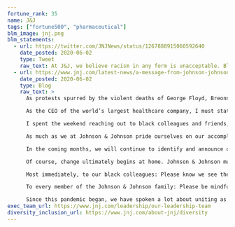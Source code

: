 ```yaml
---
fortune_rank: 35
name: J&J
tags: ["fortune500", "pharmaceutical"]
blm_image: jnj.png
blm_statements:
  - url: https://twitter.com/JNJNews/status/1267888915060592640
    date_posted: 2020-06-02
    type: Tweet
    raw_text: At J&J, we believe racism in any form is unacceptable. Black Lives Matter. Johnson & Johnson is committing $10 million to fight racism & injustice in America—a pledge that will span the next three years. Learn more from Alex Gorsky, Chairman & CEO.
  - url: https://www.jnj.com/latest-news/a-message-from-johnson-johnson-ceo-alex-gorsky-about-recent-events-in-the-united-states
    date_posted: 2020-06-02
    type: Blog
    raw_text: >
      As protests spurred by the violent deaths of George Floyd, Breonna Taylor and Ahmaud Arbery escalated over the weekend, the Executive Committee sent out a communication to U.S. employees affirming our company’s commitment to justice and equality. But as the turmoil in our streets continues, I think it’s important to address this issue again with all members of the Johnson & Johnson family worldwide.

      As the CEO of the world’s largest healthcare company, I must state unequivocally that racism in any form is unacceptable, and that black lives matter. And as a white man, I also need to acknowledge the limits of my own life experience and listen to those who have faced systemic injustice since the day they were born.

      I spent the weekend reaching out to black colleagues and friends, and their stories—like the father who drives behind his teenage daughter anytime she goes jogging because he fears for her safety—landed like a punch to the gut. There will always be a multitude of reasons for parents to worry about their children, but racist violence should not be one of them.

      As much as we at Johnson & Johnson pride ourselves on our accomplishments in creating a diverse and inclusive workplace, we must do more. And we must do it now. Our company is committing $10 million to fighting racism and injustice in America—a pledge that will span the next three years. We will kick it off by extending our support of the National Museum of African American History and Culture and its initiatives, such as the "Talking About Race” program. This new online offering is a valuable resource that reflects our belief in the transformative power of dialogue and education when it comes to unearthing and confronting the root causes of racism.

      In the coming months, we will continue to identify and announce other partnerships that we believe will make the biggest difference in advancing social justice. One important area of focus: the urgent need to address the inequities in medical care that have long plagued minority communities—gaps that have recently been both highlighted and exacerbated by the COVID-19 pandemic. We have been working through a major initiative that will help address issues including underrepresentation in clinical trials, equipping community health workers, and strengthening existing community medical systems. I look forward to sharing more details with you about this soon.

      Of course, change ultimately begins at home. Johnson & Johnson must create a safe, open space for us to connect as a company and learn from one another’s unique experiences and capabilities. We are organizing a series of listening tours and events that will serve as an opportunity for dialogue with leaders and fellow employees—conversations that may not be easy, but are more important now than ever before. They will shape an action plan for what we need to do within our company to live up to our commitment to equality. And because we are able to use our size and scale for good, we will also ensure this action plan is understood and upheld by our suppliers and other business partners so that the effects are as far-reaching as possible.

      Most immediately, to our black colleagues: Please know we see the extra burden that is weighing on you during this already difficult time. Please take the time you need to process, stand up for your beliefs, and do whatever you need to do to take care of your families, communities and yourselves.

      To every member of the Johnson & Johnson family: Please be mindful of what your fellow employees may be going through in these turbulent times, even if they seem “fine.” Take a moment to reach out to coworkers and let them know you care about what is happening to people of color in America. If recent events have been a revelation to you, let that serve as a challenge to step up and do more as peaceful and determined agents of change—a challenge I myself am determined to embrace.

      Since this pandemic began, we have spoken a lot about uniting as one Johnson & Johnson. At a time when the deep fractures in society are impossible to ignore, this unity is more essential than ever before.
exec_team_url: https://www.jnj.com/leadership/our-leadership-team
diversity_inclusion_url: https://www.jnj.com/about-jnj/diversity
---
```

